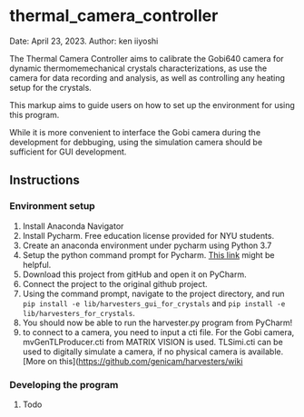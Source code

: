 # thermal_camera_controller

Date: April 23, 2023.
Author: ken iiyoshi

The Thermal Camera Controller aims to calibrate the Gobi640 camera for dynamic thermomemechanical crystals characterizations, as use the camera for data recording and analysis, as well as controlling any heating setup for the crystals.

This markup aims to guide users on how to set up the environment for using this program.

While it is more convenient to interface the Gobi camera during the development for debbuging, using the simulation camera should be sufficient for GUI development.

## Instructions
### Environment setup

1. Install Anaconda Navigator
2. Install Pycharm. Free education license provided for NYU students.
3. Create an anaconda environment under pycharm using Python 3.7
4. Setup the python command prompt for Pycharm. [This link](https://stackoverflow.com/questions/48924787/pycharm-terminal-doesnt-activate-conda-environment) might be helpful.
5. Download this project from gitHub and open it on PyCharm.
6. Connect the project to the original github project.
7. Using the command prompt, navigate to the project directory, and run `pip install -e lib/harvesters_gui_for_crystals` and  `pip install -e lib/harvesters_for_crystals`.
8. You should now be able to run the harvester.py program from PyCharm!
9. to connect to a camera, you need to input a cti file. For the Gobi camera, mvGenTLProducer.cti from MATRIX VISION is used. TLSimi.cti can be used to digitally simulate a camera, if no physical camera is available. [More on this](https://github.com/genicam/harvesters/wiki

### Developing the program
1. Todo